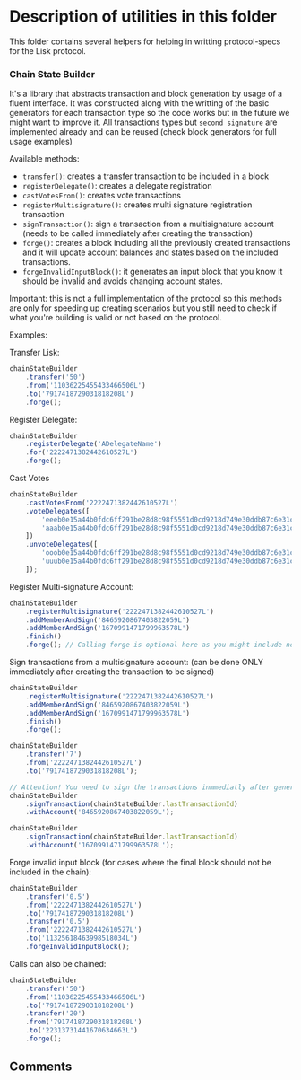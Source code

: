 # Description of utilities in this folder

This folder contains several helpers for helping in writting protocol-specs for the Lisk protocol.

### Chain State Builder

It's a library that abstracts transaction and block generation by usage of a fluent interface. It was constructed along with the writting of the basic generators for each transaction type so the code works but in the future we might want to improve it. All transactions types but `second signature` are implemented already and can be reused (check block generators for full usage examples)

Available methods:

- `transfer()`: creates a transfer transaction to be included in a block
- `registerDelegate()`: creates a delegate registration
- `castVotesFrom()`: creates vote transactions
- `registerMultisignature()`: creates multi signature registration transaction
- `signTransaction()`: sign a transaction from a multisignature account (needs to be called immediately after creating the transaction)
- `forge()`: creates a block including all the previously created transactions and it will update account balances and states based on the included transactions.
- `forgeInvalidInputBlock()`: it generates an input block that you know it should be invalid and avoids changing account states.

Important: this is not a full implementation of the protocol so this methods are only for speeding up creating scenarios but you still need to check if what you're building is valid or not based on the protocol.

Examples:

Transfer Lisk:

```javascript
chainStateBuilder
	.transfer('50')
	.from('11036225455433466506L')
	.to('7917418729031818208L')
	.forge();
```

Register Delegate:

```javascript
chainStateBuilder
	.registerDelegate('ADelegateName')
	.for('2222471382442610527L')
	.forge();
```

Cast Votes

```javascript
chainStateBuilder
	.castVotesFrom('2222471382442610527L')
	.voteDelegates([
		'eeeb0e15a44b0fdc6ff291be28d8c98f5551d0cd9218d749e30ddb87c6e31ca9',
		'aaab0e15a44b0fdc6ff291be28d8c98f5551d0cd9218d749e30ddb87c6e31ca9',
	])
	.unvoteDelegates([
		'ooob0e15a44b0fdc6ff291be28d8c98f5551d0cd9218d749e30ddb87c6e31ca9'
		'uuub0e15a44b0fdc6ff291be28d8c98f5551d0cd9218d749e30ddb87c6e31ca9',
	]);
```

Register Multi-signature Account:

```javascript
chainStateBuilder
	.registerMultisignature('2222471382442610527L')
	.addMemberAndSign('8465920867403822059L')
	.addMemberAndSign('1670991471799963578L')
	.finish()
	.forge(); // Calling forge is optional here as you might include non-conflicting transaction in the same block.
```

Sign transactions from a multisignature account:
(can be done ONLY immediately after creating the transaction to be signed)

```javascript
chainStateBuilder
	.registerMultisignature('2222471382442610527L')
	.addMemberAndSign('8465920867403822059L')
	.addMemberAndSign('1670991471799963578L')
	.finish()
	.forge();

chainStateBuilder
	.transfer('7')
	.from('2222471382442610527L')
	.to('7917418729031818208L');

// Attention! You need to sign the transactions inmmediatly after generating them
chainStateBuilder
	.signTransaction(chainStateBuilder.lastTransactionId)
	.withAccount('8465920867403822059L');

chainStateBuilder
	.signTransaction(chainStateBuilder.lastTransactionId)
	.withAccount('1670991471799963578L');
```

Forge invalid input block (for cases where the final block should not be included in the chain):

```javascript
chainStateBuilder
	.transfer('0.5')
	.from('2222471382442610527L')
	.to('7917418729031818208L')
	.transfer('0.5')
	.from('2222471382442610527L')
	.to('11325618463998518034L')
	.forgeInvalidInputBlock();
```

Calls can also be chained:

```javascript
chainStateBuilder
	.transfer('50')
	.from('11036225455433466506L')
	.to('7917418729031818208L')
	.transfer('20')
	.from('7917418729031818208L')
	.to('22313731441670634663L')
	.forge();
```

## Comments
